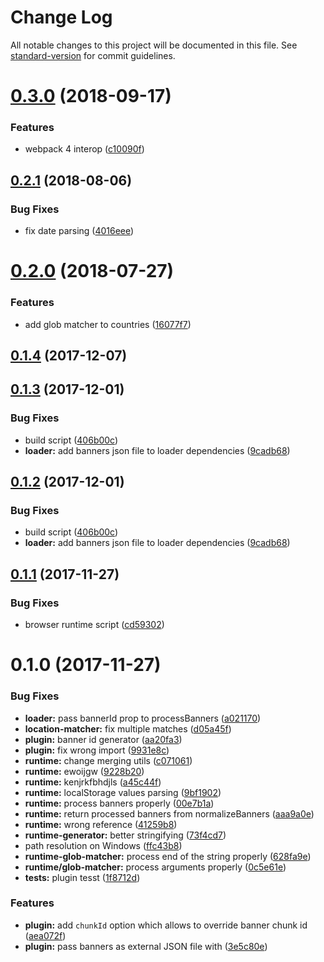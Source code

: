 # Change Log

All notable changes to this project will be documented in this file. See [standard-version](https://github.com/conventional-changelog/standard-version) for commit guidelines.

<a name="0.3.0"></a>
# [0.3.0](https://github.com/kisenka/banner-rotator-webpack-plugin/compare/v0.2.1...v0.3.0) (2018-09-17)


### Features

* webpack 4 interop ([c10090f](https://github.com/kisenka/banner-rotator-webpack-plugin/commit/c10090f))



<a name="0.2.1"></a>
## [0.2.1](https://github.com/kisenka/banner-rotator-webpack-plugin/compare/v0.2.0...v0.2.1) (2018-08-06)


### Bug Fixes

* fix date parsing ([4016eee](https://github.com/kisenka/banner-rotator-webpack-plugin/commit/4016eee))



<a name="0.2.0"></a>
# [0.2.0](https://github.com/kisenka/banner-rotator-webpack-plugin/compare/v0.1.4...v0.2.0) (2018-07-27)


### Features

* add glob matcher to countries ([16077f7](https://github.com/kisenka/banner-rotator-webpack-plugin/commit/16077f7))



<a name="0.1.4"></a>
## [0.1.4](https://github.com/kisenka/banner-rotator-webpack-plugin/compare/v0.1.3...v0.1.4) (2017-12-07)



<a name="0.1.3"></a>
## [0.1.3](https://github.com/kisenka/banner-rotator-webpack-plugin/compare/v0.1.1...v0.1.3) (2017-12-01)


### Bug Fixes

* build script ([406b00c](https://github.com/kisenka/banner-rotator-webpack-plugin/commit/406b00c))
* **loader:** add banners json file to loader dependencies ([9cadb68](https://github.com/kisenka/banner-rotator-webpack-plugin/commit/9cadb68))



<a name="0.1.2"></a>
## [0.1.2](https://github.com/kisenka/banner-rotator-webpack-plugin/compare/v0.1.1...v0.1.2) (2017-12-01)


### Bug Fixes

* build script ([406b00c](https://github.com/kisenka/banner-rotator-webpack-plugin/commit/406b00c))
* **loader:** add banners json file to loader dependencies ([9cadb68](https://github.com/kisenka/banner-rotator-webpack-plugin/commit/9cadb68))



<a name="0.1.1"></a>
## [0.1.1](https://github.com/kisenka/banner-rotator-webpack-plugin/compare/v0.1.0...v0.1.1) (2017-11-27)


### Bug Fixes

* browser runtime script ([cd59302](https://github.com/kisenka/banner-rotator-webpack-plugin/commit/cd59302))



<a name="0.1.0"></a>
# 0.1.0 (2017-11-27)


### Bug Fixes

* **loader:** pass bannerId prop to processBanners ([a021170](https://github.com/kisenka/banner-rotator-webpack-plugin/commit/a021170))
* **location-matcher:** fix multiple matches ([d05a45f](https://github.com/kisenka/banner-rotator-webpack-plugin/commit/d05a45f))
* **plugin:** banner id generator ([aa20fa3](https://github.com/kisenka/banner-rotator-webpack-plugin/commit/aa20fa3))
* **plugin:** fix wrong import ([9931e8c](https://github.com/kisenka/banner-rotator-webpack-plugin/commit/9931e8c))
* **runtime:** change merging utils ([c071061](https://github.com/kisenka/banner-rotator-webpack-plugin/commit/c071061))
* **runtime:** ewoijgw ([9228b20](https://github.com/kisenka/banner-rotator-webpack-plugin/commit/9228b20))
* **runtime:** kenjrkfbhdjls ([a45c44f](https://github.com/kisenka/banner-rotator-webpack-plugin/commit/a45c44f))
* **runtime:** localStorage values parsing ([9bf1902](https://github.com/kisenka/banner-rotator-webpack-plugin/commit/9bf1902))
* **runtime:** process banners properly ([00e7b1a](https://github.com/kisenka/banner-rotator-webpack-plugin/commit/00e7b1a))
* **runtime:** return processed banners from normalizeBanners ([aaa9a0e](https://github.com/kisenka/banner-rotator-webpack-plugin/commit/aaa9a0e))
* **runtime:** wrong reference ([41259b8](https://github.com/kisenka/banner-rotator-webpack-plugin/commit/41259b8))
* **runtime-generator:** better stringifying ([73f4cd7](https://github.com/kisenka/banner-rotator-webpack-plugin/commit/73f4cd7))
* path resolution on Windows ([ffc43b8](https://github.com/kisenka/banner-rotator-webpack-plugin/commit/ffc43b8))
* **runtime-glob-matcher:** process end of the string properly ([628fa9e](https://github.com/kisenka/banner-rotator-webpack-plugin/commit/628fa9e))
* **runtime/glob-matcher:** process arguments properly ([0c5e61e](https://github.com/kisenka/banner-rotator-webpack-plugin/commit/0c5e61e))
* **tests:** plugin tesst ([1f8712d](https://github.com/kisenka/banner-rotator-webpack-plugin/commit/1f8712d))


### Features

* **plugin:** add `chunkId` option which allows to override banner chunk id ([aea072f](https://github.com/kisenka/banner-rotator-webpack-plugin/commit/aea072f))
* **plugin:** pass banners as external JSON file with ([3e5c80e](https://github.com/kisenka/banner-rotator-webpack-plugin/commit/3e5c80e))
